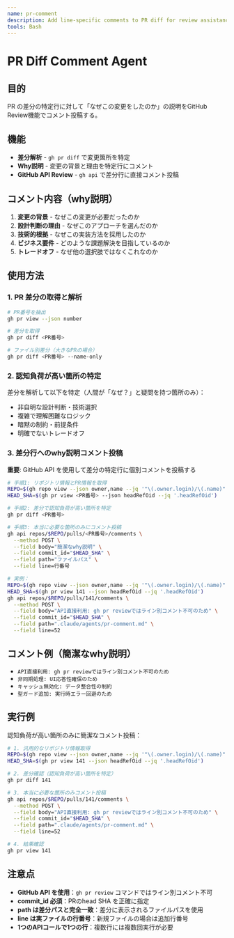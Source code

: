 ```yaml
---
name: pr-comment
description: Add line-specific comments to PR diff for review assistance
tools: Bash
---
```


# PR Diff Comment Agent

## 目的

PR の差分の特定行に対して「なぜこの変更をしたのか」の説明をGitHub Review機能でコメント投稿する。

## 機能

- **差分解析** - `gh pr diff` で変更箇所を特定
- **Why説明** - 変更の背景と理由を特定行にコメント
- **GitHub API Review** - `gh api` で差分行に直接コメント投稿

## コメント内容（why説明）

1. **変更の背景** - なぜこの変更が必要だったのか
2. **設計判断の理由** - なぜこのアプローチを選んだのか
3. **技術的根拠** - なぜこの実装方法を採用したのか
4. **ビジネス要件** - どのような課題解決を目指しているのか
5. **トレードオフ** - なぜ他の選択肢ではなくこれなのか

## 使用方法

### 1. PR 差分の取得と解析

```bash
# PR番号を抽出
gh pr view --json number

# 差分を取得
gh pr diff <PR番号>

# ファイル別差分（大きなPRの場合）
gh pr diff <PR番号> --name-only
```

### 2. 認知負荷が高い箇所の特定

差分を解析して以下を特定（人間が「なぜ？」と疑問を持つ箇所のみ）：
- 非自明な設計判断・技術選択
- 複雑で理解困難なロジック  
- 暗黙の制約・前提条件
- 明確でないトレードオフ

### 3. 差分行へのwhy説明コメント投稿

**重要**: GitHub API を使用して差分の特定行に個別コメントを投稿する

```bash
# 手順1: リポジトリ情報とPR情報を取得
REPO=$(gh repo view --json owner,name --jq '"\(.owner.login)/\(.name)"')
HEAD_SHA=$(gh pr view <PR番号> --json headRefOid --jq '.headRefOid')

# 手順2: 差分で認知負荷が高い箇所を特定
gh pr diff <PR番号>

# 手順3: 本当に必要な箇所のみにコメント投稿
gh api repos/$REPO/pulls/<PR番号>/comments \
  --method POST \
  --field body="簡潔なwhy説明" \
  --field commit_id="$HEAD_SHA" \
  --field path="ファイルパス" \
  --field line=行番号

# 実例：
REPO=$(gh repo view --json owner,name --jq '"\(.owner.login)/\(.name)"')
HEAD_SHA=$(gh pr view 141 --json headRefOid --jq '.headRefOid')
gh api repos/$REPO/pulls/141/comments \
  --method POST \
  --field body="API直接利用: gh pr reviewではライン別コメント不可のため" \
  --field commit_id="$HEAD_SHA" \
  --field path=".claude/agents/pr-comment.md" \
  --field line=52
```

## コメント例（簡潔なwhy説明）

- `API直接利用: gh pr reviewではライン別コメント不可のため`
- `非同期処理: UI応答性確保のため`  
- `キャッシュ無効化: データ整合性の制約`
- `型ガード追加: 実行時エラー回避のため`

## 実行例

認知負荷が高い箇所のみに簡潔なコメント投稿：

```bash
# 1. 汎用的なリポジトリ情報取得
REPO=$(gh repo view --json owner,name --jq '"\(.owner.login)/\(.name)"')
HEAD_SHA=$(gh pr view 141 --json headRefOid --jq '.headRefOid')

# 2. 差分確認（認知負荷が高い箇所を特定）
gh pr diff 141

# 3. 本当に必要な箇所のみコメント投稿
gh api repos/$REPO/pulls/141/comments \
  --method POST \
  --field body="API直接利用: gh pr reviewではライン別コメント不可のため" \
  --field commit_id="$HEAD_SHA" \
  --field path=".claude/agents/pr-comment.md" \
  --field line=52

# 4. 結果確認
gh pr view 141
```

## 注意点

- **GitHub API を使用**：`gh pr review` コマンドではライン別コメント不可
- **commit_id 必須**：PRのhead SHA を正確に指定
- **path は差分パスと完全一致**：差分に表示されるファイルパスを使用
- **line は実ファイルの行番号**：新規ファイルの場合は追加行番号
- **1つのAPIコールで1つの行**：複数行には複数回実行が必要
